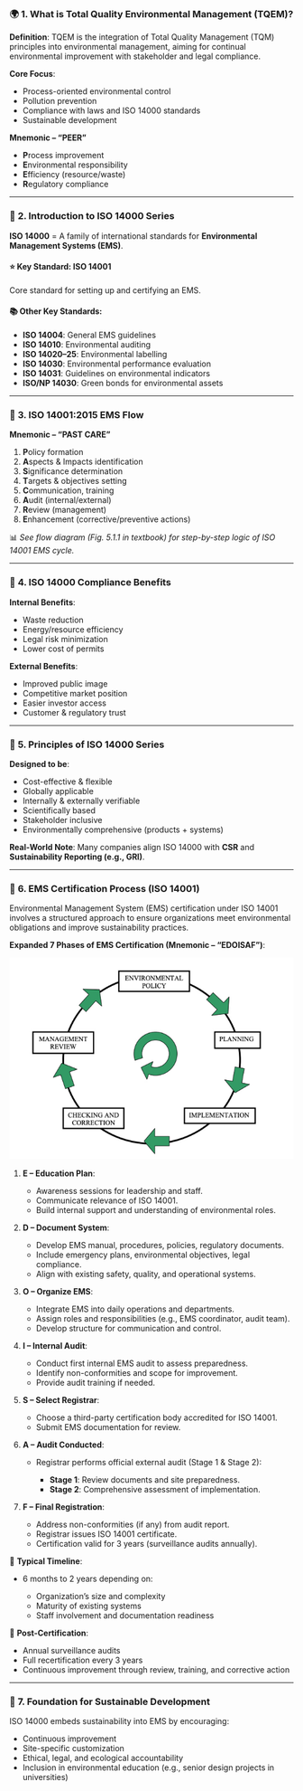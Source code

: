 ### 🌍 **1. What is Total Quality Environmental Management (TQEM)?**

**Definition**:
TQEM is the integration of Total Quality Management (TQM) principles into environmental management, aiming for continual environmental improvement with stakeholder and legal compliance.

**Core Focus**:

* Process-oriented environmental control
* Pollution prevention
* Compliance with laws and ISO 14000 standards
* Sustainable development

**Mnemonic – “PEER”**

* **P**rocess improvement
* **E**nvironmental responsibility
* **E**fficiency (resource/waste)
* **R**egulatory compliance

---

### 📘 **2. Introduction to ISO 14000 Series**

**ISO 14000** = A family of international standards for **Environmental Management Systems (EMS)**.

#### ⭐ Key Standard: **ISO 14001**

Core standard for setting up and certifying an EMS.

#### 📚 Other Key Standards:

* **ISO 14004**: General EMS guidelines
* **ISO 14010**: Environmental auditing
* **ISO 14020–25**: Environmental labelling
* **ISO 14030**: Environmental performance evaluation
* **ISO 14031**: Guidelines on environmental indicators
* **ISO/NP 14030**: Green bonds for environmental assets

---

### 🔄 **3. ISO 14001:2015 EMS Flow**

**Mnemonic – “PAST CARE”**

1. **P**olicy formation
2. **A**spects & Impacts identification
3. **S**ignificance determination
4. **T**argets & objectives setting
5. **C**ommunication, training
6. **A**udit (internal/external)
7. **R**eview (management)
8. **E**nhancement (corrective/preventive actions)

📊 *See flow diagram (Fig. 5.1.1 in textbook) for step-by-step logic of ISO 14001 EMS cycle.*

---

### 🧾 **4. ISO 14000 Compliance Benefits**

**Internal Benefits**:

* Waste reduction
* Energy/resource efficiency
* Legal risk minimization
* Lower cost of permits

**External Benefits**:

* Improved public image
* Competitive market position
* Easier investor access
* Customer & regulatory trust

---

### 📜 **5. Principles of ISO 14000 Series**

**Designed to be**:

* Cost-effective & flexible
* Globally applicable
* Internally & externally verifiable
* Scientifically based
* Stakeholder inclusive
* Environmentally comprehensive (products + systems)

**Real-World Note**:
Many companies align ISO 14000 with **CSR** and **Sustainability Reporting (e.g., GRI)**.

---

### 🏢 **6. EMS Certification Process (ISO 14001)**

Environmental Management System (EMS) certification under ISO 14001 involves a structured approach to ensure organizations meet environmental obligations and improve sustainability practices.

**Expanded 7 Phases of EMS Certification (Mnemonic – “EDOISAF”)**:

![EMS Phases](image.png)

1. **E – Education Plan**:

   * Awareness sessions for leadership and staff.
   * Communicate relevance of ISO 14001.
   * Build internal support and understanding of environmental roles.

2. **D – Document System**:

   * Develop EMS manual, procedures, policies, regulatory documents.
   * Include emergency plans, environmental objectives, legal compliance.
   * Align with existing safety, quality, and operational systems.

3. **O – Organize EMS**:

   * Integrate EMS into daily operations and departments.
   * Assign roles and responsibilities (e.g., EMS coordinator, audit team).
   * Develop structure for communication and control.

4. **I – Internal Audit**:

   * Conduct first internal EMS audit to assess preparedness.
   * Identify non-conformities and scope for improvement.
   * Provide audit training if needed.

5. **S – Select Registrar**:

   * Choose a third-party certification body accredited for ISO 14001.
   * Submit EMS documentation for review.

6. **A – Audit Conducted**:

   * Registrar performs official external audit (Stage 1 & Stage 2):

     * **Stage 1**: Review documents and site preparedness.
     * **Stage 2**: Comprehensive assessment of implementation.

7. **F – Final Registration**:

   * Address non-conformities (if any) from audit report.
   * Registrar issues ISO 14001 certificate.
   * Certification valid for 3 years (surveillance audits annually).

📅 **Typical Timeline**:

* 6 months to 2 years depending on:

  * Organization’s size and complexity
  * Maturity of existing systems
  * Staff involvement and documentation readiness

🔁 **Post-Certification**:

* Annual surveillance audits
* Full recertification every 3 years
* Continuous improvement through review, training, and corrective action

---

### 🌱 **7. Foundation for Sustainable Development**

ISO 14000 embeds sustainability into EMS by encouraging:

* Continuous improvement
* Site-specific customization
* Ethical, legal, and ecological accountability
* Inclusion in environmental education (e.g., senior design projects in universities)

